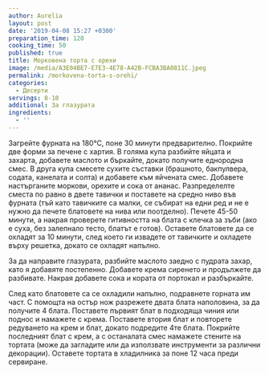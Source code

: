 ```yaml
---
author: Aurelia
layout: post
date: '2019-04-08 15:27 +0300'
preparation_time: 120
cooking_time: 50
published: true
title: Морковена торта с орехи
image: /media/A3E04BE7-E7E3-4E78-A42B-FCBA3BA0811C.jpeg
permalink: /morkovena-torta-s-orehi/
categories:
  - Десерти
servings: 8-10
additional: За глазурата
ingredients:
  - ''
---
```

Загрейте фурната на 180°С, поне 30 минути предварително. Покрийте две форми за печене с хартия.  В голяма купа разбийте яйцата и захарта, добавете маслото и бъркайте, докато получите еднородна смес.
В друга купа смесете сухите съставки (брашното, бакпулвера, содата, канелата и солта) и добавете към яйчената смес.
Добавете настърганите моркови, орехите и сока от ананас. 
Разпределелте сместа по равно в двете тавички и поставете на средно ниво във фурната (тъй като тавичките са малки, се събират на едни ред и не е нужно да печете блатовете на нива или поотделно).
Печете 45-50 минути, а накрая проверете гитивността на блата с клечка за зъби (ако е суха, без залепнало тесто, блатът е готов).
Оставете блатовете да се охладят за 10 минути, след което ги извадете от тавичките и охладете върху решетка, докато се охладят напълно.

За да направите глазурата, разбийте маслото заедно с пудрата захар, като я добавяте постепенно. Добавете крема сиренето и продължете да разбивате. Накрая добавете сока и кората от портокал и разбъркайте. 

След като блатовете са се охладили напълно, подравнете горната им част. С помощта на остър нож разрежете двата блата наполовина, за да получите 4 блата.
Поставете първият блат в подходяща чиния или поднос и намажете с крема. Поставете втория блат и повторете редуването на крем и блат, докато подредите 4те блата. Покрийте последният блат с крем, а с останалата смес намажете стените на тортата (може да загладите или да използвате инструменти за различни декорации).
Оставете тортата в хладилника за поне 12 часа преди сервиране.
